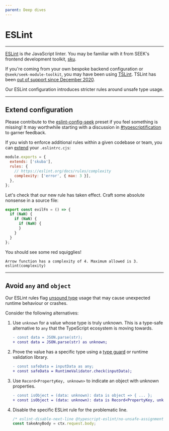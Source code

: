 ```yaml
---
parent: Deep dives
---
```


# ESLint

---

[ESLint] is _the_ JavaScript linter.
You may be familiar with it from SEEK's frontend development toolkit,
[sku].

If you're coming from your own bespoke backend configuration or `@seek/seek-module-toolkit`,
you may have been using [TSLint].
TSLint has been [out of support since December 2020].

Our ESLint configuration introduces stricter rules around unsafe type usage.

---

## Extend configuration

Please contribute to the [eslint-config-seek] preset if you feel something is missing!
It may worthwhile starting with a discussion in [#typescriptification] to garner feedback.

If you wish to enforce additional rules within a given codebase or team,
you can [extend] your `.eslintrc.cjs`:

```javascript
module.exports = {
  extends: ['skuba'],
  rules: {
    // https://eslint.org/docs/rules/complexity
    complexity: ['error', { max: 3 }],
  },
};
```

Let's check that our new rule has taken effect.
Craft some absolute nonsense in a source file:

```typescript
export const evilFn = () => {
  if (NaN) {
    if (NaN) {
      if (NaN) {
      }
    }
  }
};
```

You should see some red squigglies!

```text
Arrow function has a complexity of 4. Maximum allowed is 3. eslint(complexity)
```

---

## Avoid `any` and `object`

Our ESLint rules flag [unsound type] usage that may cause unexpected runtime behaviour or crashes.

Consider the following alternatives:

1. Use `unknown` for a value whose type is truly unknown. This is a type-safe alternative to `any` that the TypeScript ecosystem is moving towards.

   ```diff
   - const data = JSON.parse(str);
   + const data = JSON.parse(str) as unknown;
   ```

1. Prove the value has a specific type using a [type guard] or runtime validation library.

   ```diff
   - const safeData = inputData as any;
   + const safeData = RuntimeValidator.check(inputData);
   ```

1. Use `Record<PropertyKey, unknown>` to indicate an object with unknown properties.

   ```diff
   - const isObject = (data: unknown): data is object => { ... };
   + const isObject = (data: unknown): data is Record<PropertyKey, unknown> => { ... };
   ```

1. Disable the specific ESLint rule for the problematic line.

   ```typescript
   /* eslint-disable-next-line @typescript-eslint/no-unsafe-assignment */
   const takeAnyBody = ctx.request.body;
   ```

[#typescriptification]: https://slack.com/app_redirect?channel=CDCPCEPV3
[eslint-config-seek]: https://github.com/seek-oss/eslint-config-seek
[eslint]: https://eslint.org/
[extend]: https://eslint.org/docs/user-guide/configuring/configuration-files#extending-configuration-files
[out of support since december 2020]: https://github.com/palantir/tslint/issues/4534
[sku]: https://github.com/seek-oss/sku
[tslint]: https://palantir.github.io/tslint/
[type guard]: https://www.typescriptlang.org/docs/handbook/advanced-types.html#user-defined-type-guards
[unsound type]: https://effectivetypescript.com/2021/05/06/unsoundness/#any
